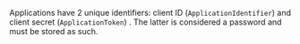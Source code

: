 <!-- markdownlint-disable-file MD041 -->
Applications have 2 unique identifiers: client ID (`ApplicationIdentifier`) and client secret (`ApplicationToken`) . The latter is considered a password and must be stored as such.

